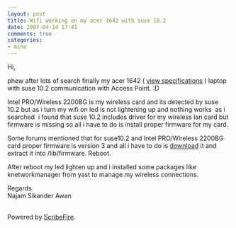 ```yaml
---
layout: post
title: Wifi working on my acer 1642 with suse 10.2
date: 2007-04-14 17:41
comments: true
categories:
- mine
---
```

<p>Hi,</p><p>phew after lots of search finally my acer 1642 ( <a href="http://najam.wordpress.com/2007/02/13/my-acer-aspire-1642znwlci/">view specifications</a> ) laptop with suse 10.2 communication with Access Point. :D</p><p>Intel
PRO/Wireless 2200BG is my wireless card and its detected by suse 10.2
but as i turn my wifi on led is not lightening up and nothing works&nbsp; as
i searched&nbsp; i found that suse 10.2 includes driver for my wireless lan
card but firmware is missing so all i have to do is install proper
firmware for my card.</p><p>Some forums mentioned that for suse10.2 and Intel PRO/Wireless 2200BG card proper firmware is version 3 and all i have to do is <a href="http://ipw2200.sourceforge.net/firmware.php">download</a> it and extract it into /lib/firmware.  Reboot.</p><p>After reboot my led lighten up and i installed some packages like knetworkmanager from yast to manage my wireless connections.</p>Regards<br />Najam Sikander Awan<br /><br /><p class="poweredbyperformancing">Powered by <a href="http://scribefire.com/">ScribeFire</a>.</p>

